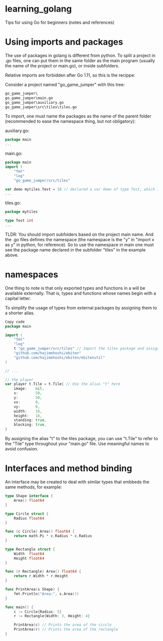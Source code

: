 # learning_golang
Tips for using Go for beginners (notes and references)

# Using imports and packages
The use of packages in golang is different from python.
To split a project in .go files, one can put them in the same folder as the main program (usually the name of the project or main.go), or inside subfolders.

Relative imports are forbidden after Go 1.11, so this is the recippe:

Consider a project named "go_game_jumper" with this tree:

```cmd
go_game_jumper\
go_game_jumper\main.go
go_game_jumper\auxiliary.go
go_game_jumper\src\tiles\tiles.go
```

To import, one must name the packages as the name of the parent folder (recommended to ease the namespace thing, but not obligatory):

auxiliary.go:
```go
package main
...
```

main.go:
```go
package main
import (
	"fmt"	
	"log"
	"go_game_jumper/src/tiles"

var demo mytiles.Test = 10 // declared a var demo of type Test, which is equivalent to an integer
...
```

tiles.go:
```go
package mytiles

type Test int
...
```

TLDR: You should import subfolders based on the project main name. And the .go files defines the namespace (the namespace is the "y" in "import x as y" in python, for reference).
So to use the namespace in main one must see the package name declared in the subfolder "tiles" in the example above.

# namespaces

One thing to note is that only exported types and functions in a will be available externally. That is, types and functions whose names begin with a capital letter.

To simplify the usage of types from external packages by assigning them to a shorter alias.

```go
Copy code
package main

import (
	"fmt"
	"log"
	t "go_game_jumper/src/tiles" // Import the tiles package and assign an alias "t"
	"github.com/hajimehoshi/ebiten"
	"github.com/hajimehoshi/ebiten/ebitenutil"
)

// ...

// the player
var player t.Tile = t.Tile{ // Use the alias "t" here
	image:    nil,
	x:        50,
	y:        50,
	vx:       0,
	vy:       0,
	width:    16,
	height:   16,
	standing: true,
	blocking: true,
}
```
By assigning the alias "t" to the tiles package, you can use "t.Tile" to refer to the "Tile" type throughout your "main.go" file.
Use meaningful names to avoid confusion.



# Interfaces and method binding
An interface may be created to deal with similar types that embbeds the same methods, for example:

```Go
type Shape interface {
    Area() float64
}

type Circle struct {
    Radius float64
}

func (c Circle) Area() float64 {
    return math.Pi * c.Radius * c.Radius
}

type Rectangle struct {
    Width  float64
    Height float64
}

func (r Rectangle) Area() float64 {
    return r.Width * r.Height
}

func PrintArea(s Shape) {
    fmt.Println("Area:", s.Area())
}

func main() {
    c := Circle{Radius: 5}
    r := Rectangle{Width: 3, Height: 4}

    PrintArea(c) // Prints the area of the circle
    PrintArea(r) // Prints the area of the rectangle
}
```

